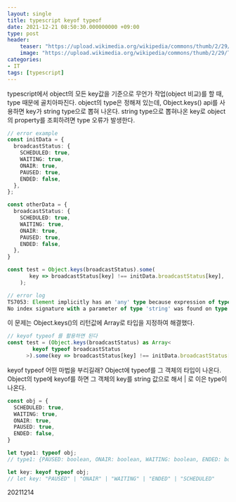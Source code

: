 ```yaml
---
layout: single
title: typescript keyof typeof
date: 2021-12-21 08:50:30.000000000 +09:00
type: post
header:
    teaser: "https://upload.wikimedia.org/wikipedia/commons/thumb/2/29/TypeScript_Logo_%28Blue%29.svg/1280px-TypeScript_Logo_%28Blue%29.svg.png"
    image: "https://upload.wikimedia.org/wikipedia/commons/thumb/2/29/TypeScript_Logo_%28Blue%29.svg/1280px-TypeScript_Logo_%28Blue%29.svg.png"
categories:
- IT
tags: [typescript]
---
```


typescript에서 object의 모든 key값을 기준으로 무언가 작업(object 비교)를 할 때, type 때문에 골치아파진다. object의 type은 정해져 있는데, Object.keys() api를 사용하면 key가 string type으로 뽑혀 나온다. string type으로 뽑혀나온 key로 object의 property를 조회하려면 type 오류가 발생한다. 

```typescript
// error example
const initData = {
  broadcastStatus: {
    SCHEDULED: true,
    WAITING: true,
    ONAIR: true,
    PAUSED: true,
    ENDED: false,
  },
};

const otherData = {
  broadcastStatus: {
    SCHEDULED: true,
    WAITING: true,
    ONAIR: true,
    PAUSED: true,
    ENDED: false,
  },
}

const test = Object.keys(broadcastStatus).some(
       key => broadcastStatus[key] !== initData.broadcastStatus[key],
    );

// error log
TS7053: Element implicitly has an 'any' type because expression of type 'string' can't be used to index type '{ SCHEDULED: boolean; WAITING: boolean; ONAIR: boolean; PAUSED: boolean; ENDED: boolean; }'.
No index signature with a parameter of type 'string' was found on type '{ SCHEDULED: boolean; WAITING: boolean; ONAIR: boolean; PAUSED: boolean; ENDED: boolean; }'.
```

이 문제는 Object.keys()의 리턴값에 Array<keyof typeof broadcastStatus>로 타입을 지정하여 해결했다.

```typescript
// keyof typeof 를 활용하면 된다
const test = (Object.keys(broadcastStatus) as Array<
        keyof typeof broadcastStatus
      >).some(key => broadcastStatus[key] !== initData.broadcastStatus[key])
```

keyof typeof 어떤 마법을 부리길래?
Object에 typeof를 그 객체의 타입이 나온다.
Object의 type에 keyof를 하면 그 객체의 key를 string 값으로 해서 | 로 이은 type이 나온다.

```typescript
const obj = {
  SCHEDULED: true,
  WAITING: true,
  ONAIR: true,
  PAUSED: true,
  ENDED: false,
}

let type1: typeof obj;
// type1: {PAUSED: boolean, ONAIR: boolean, WAITING: boolean, ENDED: boolean, SCHEDULED: boolean}

let key: keyof typeof obj;
// let key: "PAUSED" | "ONAIR" | "WAITING" | "ENDED" | "SCHEDULED"
```

20211214
